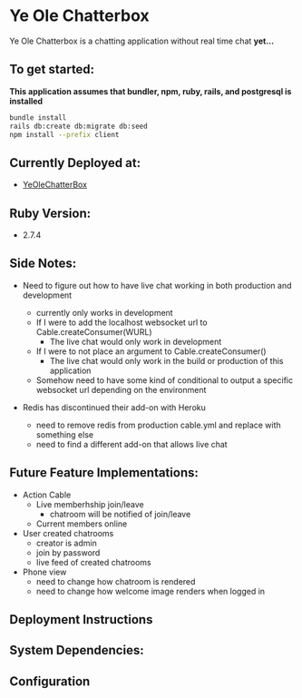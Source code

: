 # Ye Ole Chatterbox

Ye Ole Chatterbox is a chatting application without real time chat **yet...**

## To get started:

**This application assumes that bundler, npm, ruby, rails, and postgresql is installed**

```sh
bundle install
rails db:create db:migrate db:seed
npm install --prefix client
```
## Currently Deployed at:
- [YeOleChatterBox](https://ye-ole-chatterbox.herokuapp.com/)

## Ruby Version:
- 2.7.4

## Side Notes:
- Need to figure out how to have live chat working in both production and development
  - currently only works in development
  - If I were to add the localhost websocket url to Cable.createConsumer(WURL)
    - The live chat would only work in development
  - If I were to not place an argument to Cable.createConsumer()
    - The live chat would only work in the build or production of this application
  - Somehow need to have some kind of conditional to output a specific websocket url depending on the environment

- Redis has discontinued their add-on with Heroku
  - need to remove redis from production cable.yml and replace with something else
  - need to find a different add-on that allows live chat

## Future Feature Implementations:
- Action Cable
  - Live memberhship join/leave
    - chatroom will be notified of join/leave
  - Current members online
- User created chatrooms
  - creator is admin
  - join by password
  - live feed of created chatrooms
- Phone view
  - need to change how chatroom is rendered
  - need to change how welcome image renders when logged in

## Deployment Instructions

## System Dependencies:

## Configuration
